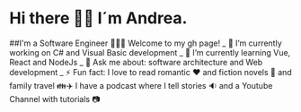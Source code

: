 # Hi there 👋🏾 I´m Andrea. 
##I'm a Software Engineer 👩🏾‍💻 Welcome to my gh page!
_ 🔭 I’m currently working on C# and Visual Basic development
_ 🌱 I’m currently learning Vue, React and NodeJs
_ 💬 Ask me about: software architecture and Web development
_ ⚡ Fun fact: I love to read romantic ❤️ and fiction novels 📖 and family travel 👪✈️ I have a podcast where I tell stories 🔉 and a Youtube Channel with tutorials 📷

<!--
**andrea2811/andrea2811** is a ✨ _special_ ✨ repository because its `README.md` (this file) appears on your GitHub profile.

Here are some ideas to get you started:

- 🔭 I’m currently working on ...
- 🌱 I’m currently learning ...
- 👯 I’m looking to collaborate on ...
- 🤔 I’m looking for help with ...
- 💬 Ask me about ...
- 📫 How to reach me: ...
- 😄 Pronouns: ...
- ⚡ Fun fact: ...
-->
